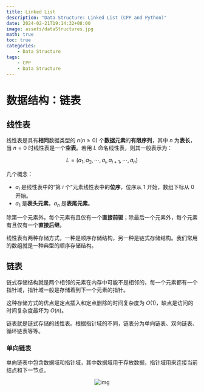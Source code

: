 ```yaml
---
title: Linked List
description: "Data Structure: Linked List (CPP and Python)"
date: 2024-02-21T19:14:32+08:00
image: assets/dataStructures.jpg
math: true
toc: true
categories:
    - Data Structure
tags:
    - CPP
    - Data Structure
---
```


# 数据结构：链表

## 线性表

线性表是具有**相同**数据类型的 $n(n \ge 0)$ 个**数据元素**的**有限序列**，其中 $n$ 为**表长**，当 $n = 0$ 时线性表是一个**空表**。若用 $L$ 命名线性表，则其一般表示为：

$$
L = (a_1, a_2, \cdots, a_i, a_{i + 1}, \cdots, a_n)
$$

几个概念：

- $a_i$ 是线性表中的“第 $i$ 个”元素线性表中的**位序**，位序从 $1$ 开始，数组下标从 $0$ 开始。
- $a_1$ 是**表头元素**，$a_n$ 是**表尾元素**。

除第一个元素外，每个元素有且仅有一个**直接前驱**；除最后一个元素外，每个元素有且仅有一个**直接后继**。

线性表有两种存储方式，一种是顺序存储结构，另一种是链式存储结构。我们常用的数组就是一种典型的顺序存储结构。

## 链表

链式存储结构就是两个相邻的元素在内存中可能不是相邻的，每一个元素都有一个指针域，指针域一般是存储着到下一个元素的指针。

这种存储方式的优点是定点插入和定点删除的时间复杂度为 $O(1)$，缺点是访问的时间复杂度最坏为 $O(n)$。

链表就是链式存储的线性表。根据指针域的不同，链表分为单向链表、双向链表、循环链表等等。

### 单向链表

单向链表中包含数据域和指针域，其中数据域用于存放数据，指针域用来连接当前结点和下一节点。

<div style='display: flex; justify-content: center;'>
<img src='https://oi-wiki.org/ds/images/list.svg' alt='img' style='zoom:100%;' />
</div>